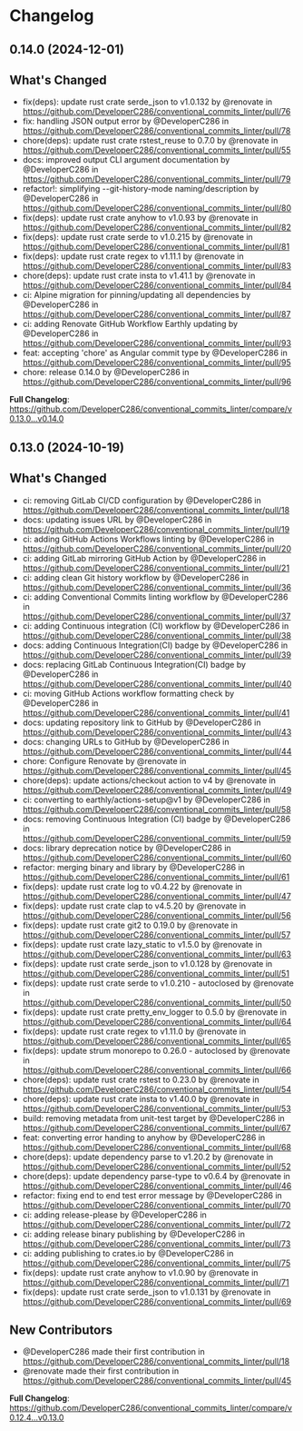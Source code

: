 # Changelog

## 0.14.0 (2024-12-01)

## What's Changed
* fix(deps): update rust crate serde_json to v1.0.132 by @renovate in https://github.com/DeveloperC286/conventional_commits_linter/pull/76
* fix: handling JSON output error by @DeveloperC286 in https://github.com/DeveloperC286/conventional_commits_linter/pull/78
* chore(deps): update rust crate rstest_reuse to 0.7.0 by @renovate in https://github.com/DeveloperC286/conventional_commits_linter/pull/55
* docs: improved output CLI argument documentation by @DeveloperC286 in https://github.com/DeveloperC286/conventional_commits_linter/pull/79
* refactor!: simplifying --git-history-mode naming/description by @DeveloperC286 in https://github.com/DeveloperC286/conventional_commits_linter/pull/80
* fix(deps): update rust crate anyhow to v1.0.93 by @renovate in https://github.com/DeveloperC286/conventional_commits_linter/pull/82
* fix(deps): update rust crate serde to v1.0.215 by @renovate in https://github.com/DeveloperC286/conventional_commits_linter/pull/81
* fix(deps): update rust crate regex to v1.11.1 by @renovate in https://github.com/DeveloperC286/conventional_commits_linter/pull/83
* chore(deps): update rust crate insta to v1.41.1 by @renovate in https://github.com/DeveloperC286/conventional_commits_linter/pull/84
* ci: Alpine migration for pinning/updating all dependencies by @DeveloperC286 in https://github.com/DeveloperC286/conventional_commits_linter/pull/87
* ci: adding Renovate GitHub Workflow Earthly updating by @DeveloperC286 in https://github.com/DeveloperC286/conventional_commits_linter/pull/93
* feat: accepting 'chore' as Angular commit type by @DeveloperC286 in https://github.com/DeveloperC286/conventional_commits_linter/pull/95
* chore: release 0.14.0 by @DeveloperC286 in https://github.com/DeveloperC286/conventional_commits_linter/pull/96


**Full Changelog**: https://github.com/DeveloperC286/conventional_commits_linter/compare/v0.13.0...v0.14.0

## 0.13.0 (2024-10-19)

## What's Changed
* ci: removing GitLab CI/CD configuration by @DeveloperC286 in https://github.com/DeveloperC286/conventional_commits_linter/pull/18
* docs: updating issues URL by @DeveloperC286 in https://github.com/DeveloperC286/conventional_commits_linter/pull/19
* ci: adding GitHub Actions Workflows linting by @DeveloperC286 in https://github.com/DeveloperC286/conventional_commits_linter/pull/20
* ci: adding GitLab mirroring GitHub Action by @DeveloperC286 in https://github.com/DeveloperC286/conventional_commits_linter/pull/21
* ci: adding clean Git history workflow by @DeveloperC286 in https://github.com/DeveloperC286/conventional_commits_linter/pull/36
* ci: adding Conventional Commits linting workflow by @DeveloperC286 in https://github.com/DeveloperC286/conventional_commits_linter/pull/37
* ci: adding Continuous integration (CI) workflow by @DeveloperC286 in https://github.com/DeveloperC286/conventional_commits_linter/pull/38
* docs: adding Continuous Integration(CI) badge by @DeveloperC286 in https://github.com/DeveloperC286/conventional_commits_linter/pull/39
* docs: replacing GitLab Continuous Integration(CI) badge by @DeveloperC286 in https://github.com/DeveloperC286/conventional_commits_linter/pull/40
* ci: moving GitHub Actions workflow formatting check by @DeveloperC286 in https://github.com/DeveloperC286/conventional_commits_linter/pull/41
* docs: updating repository link to GitHub by @DeveloperC286 in https://github.com/DeveloperC286/conventional_commits_linter/pull/43
* docs: changing URLs to GitHub by @DeveloperC286 in https://github.com/DeveloperC286/conventional_commits_linter/pull/44
* chore: Configure Renovate by @renovate in https://github.com/DeveloperC286/conventional_commits_linter/pull/45
* chore(deps): update actions/checkout action to v4 by @renovate in https://github.com/DeveloperC286/conventional_commits_linter/pull/49
* ci: converting to earthly/actions-setup@v1 by @DeveloperC286 in https://github.com/DeveloperC286/conventional_commits_linter/pull/58
* docs: removing Continuous Integration (CI) badge by @DeveloperC286 in https://github.com/DeveloperC286/conventional_commits_linter/pull/59
* docs: library deprecation notice by @DeveloperC286 in https://github.com/DeveloperC286/conventional_commits_linter/pull/60
* refactor: merging binary and library by @DeveloperC286 in https://github.com/DeveloperC286/conventional_commits_linter/pull/61
* fix(deps): update rust crate log to v0.4.22 by @renovate in https://github.com/DeveloperC286/conventional_commits_linter/pull/47
* fix(deps): update rust crate clap to v4.5.20 by @renovate in https://github.com/DeveloperC286/conventional_commits_linter/pull/56
* fix(deps): update rust crate git2 to 0.19.0 by @renovate in https://github.com/DeveloperC286/conventional_commits_linter/pull/57
* fix(deps): update rust crate lazy_static to v1.5.0 by @renovate in https://github.com/DeveloperC286/conventional_commits_linter/pull/63
* fix(deps): update rust crate serde_json to v1.0.128 by @renovate in https://github.com/DeveloperC286/conventional_commits_linter/pull/51
* fix(deps): update rust crate serde to v1.0.210 - autoclosed by @renovate in https://github.com/DeveloperC286/conventional_commits_linter/pull/50
* fix(deps): update rust crate pretty_env_logger to 0.5.0 by @renovate in https://github.com/DeveloperC286/conventional_commits_linter/pull/64
* fix(deps): update rust crate regex to v1.11.0 by @renovate in https://github.com/DeveloperC286/conventional_commits_linter/pull/65
* fix(deps): update strum monorepo to 0.26.0 - autoclosed by @renovate in https://github.com/DeveloperC286/conventional_commits_linter/pull/66
* chore(deps): update rust crate rstest to 0.23.0 by @renovate in https://github.com/DeveloperC286/conventional_commits_linter/pull/54
* chore(deps): update rust crate insta to v1.40.0 by @renovate in https://github.com/DeveloperC286/conventional_commits_linter/pull/53
* build: removing metadata from unit-test target by @DeveloperC286 in https://github.com/DeveloperC286/conventional_commits_linter/pull/67
* feat: converting error handing to anyhow by @DeveloperC286 in https://github.com/DeveloperC286/conventional_commits_linter/pull/68
* chore(deps): update dependency parse to v1.20.2 by @renovate in https://github.com/DeveloperC286/conventional_commits_linter/pull/52
* chore(deps): update dependency parse-type to v0.6.4 by @renovate in https://github.com/DeveloperC286/conventional_commits_linter/pull/46
* refactor: fixing end to end test error message by @DeveloperC286 in https://github.com/DeveloperC286/conventional_commits_linter/pull/70
* ci: adding release-please by @DeveloperC286 in https://github.com/DeveloperC286/conventional_commits_linter/pull/72
* ci: adding release binary publishing by @DeveloperC286 in https://github.com/DeveloperC286/conventional_commits_linter/pull/73
* ci: adding publishing to crates.io by @DeveloperC286 in https://github.com/DeveloperC286/conventional_commits_linter/pull/75
* fix(deps): update rust crate anyhow to v1.0.90 by @renovate in https://github.com/DeveloperC286/conventional_commits_linter/pull/71
* fix(deps): update rust crate serde_json to v1.0.131 by @renovate in https://github.com/DeveloperC286/conventional_commits_linter/pull/69

## New Contributors
* @DeveloperC286 made their first contribution in https://github.com/DeveloperC286/conventional_commits_linter/pull/18
* @renovate made their first contribution in https://github.com/DeveloperC286/conventional_commits_linter/pull/45

**Full Changelog**: https://github.com/DeveloperC286/conventional_commits_linter/compare/v0.12.4...v0.13.0
